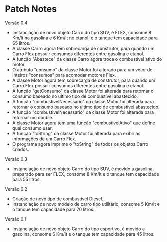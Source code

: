 # Patch Notes
Versão 0.4
   - Instanciação de novo objeto Carro do tipo SUV, é FLEX, consome 8 Km/lt na gasolina e 6 Km/lt no etanol, e o tanque tem capacidade para 65 litros.
   - A classe Carro agora tem sobrecarga de construtor, para quando um Carro Flex possuir consumos diferentes entre gasolina e etanol.
   - A função "Abastece" da classe Carro agora troca o combustível ativo do motor.
   - O atributo "consumo" da classe Motor foi alterado para um vetor de inteiros "consumos" para acomodar motores Flex.
   - A classe Motor agora tem sobrecarga de construtor, para quando um Carro Flex possuir consumos diferentes entre gasolina e etanol.
   - A função "getConsumo" da classe Motor foi alterada para retornar o consumo baseado no ultimo tipo de combustível abastecido.
   - A função "combustivelNecessario" da classe Motor foi alterada para retornar o consumo baseado no ultimo tipo de combustível abastecido.
   - A função "combustivelNecessario" da classe Motor foi alterada para retornar um double.
   - A classe Motor agora tem uma função "combustivelAtivo" que define qual consumo usar.
   - A função "toString" da classe Motor foi alterada para exibir as informações de um Carro Flex.
   - O programa agora imprime o "toString" de todos os objetos Carro criados.

Versão 0.3
   - Instanciação de novo objeto Carro do tipo SUV, é movido a gasolina, preparado para ser FLEX, consome 8 Km/lt e o tanque tem capacidade para 55 litros.

Versão 0.2
   - Criação de novo tipo de combustível Diesel.
   - Instanciação de novo modelo de carro tipo utilitário, consome 5 Km/lt e o tanque tem capacidade para 70 litros.

Versão 0.1
   -  Instanciação de novo objeto Carro do tipo esportivo, é movido a gasolina, consome 6 Km/lt e o tanque tem capacidade para 45 litros.

